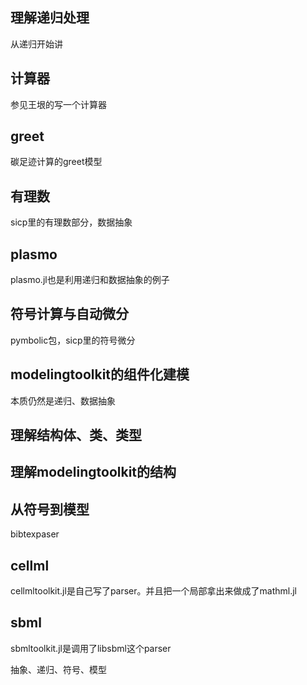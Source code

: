 
## 理解递归处理

从递归开始讲

## 计算器

参见王垠的写一个计算器

## greet

碳足迹计算的greet模型

## 有理数

sicp里的有理数部分，数据抽象

## plasmo

plasmo.jl也是利用递归和数据抽象的例子

## 符号计算与自动微分

pymbolic包，sicp里的符号微分

## modelingtoolkit的组件化建模

本质仍然是递归、数据抽象

## 理解结构体、类、类型

## 理解modelingtoolkit的结构


## 从符号到模型

bibtexpaser

## cellml

cellmltoolkit.jl是自己写了parser。并且把一个局部拿出来做成了mathml.jl

## sbml

sbmltoolkit.jl是调用了libsbml这个parser

抽象、递归、符号、模型
